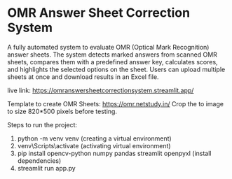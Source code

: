 # OMR Answer Sheet Correction System
A fully automated system to evaluate OMR (Optical Mark Recognition) answer sheets. The system detects marked answers from scanned OMR sheets, compares them with a predefined answer key, calculates scores, and highlights the selected options on the sheet. Users can upload multiple sheets at once and download results in an Excel file.

live link: https://omranswersheetcorrectionsystem.streamlit.app/

Template to create OMR Sheets: https://omr.netstudy.in/
Crop the to image to size 820*500 pixels before testing.

Steps to run the project:
1. python -m venv venv (creating a virtual environment)
2. venv\Scripts\activate (activating virtual environment)
3. pip install opencv-python numpy pandas streamlit openpyxl (install dependencies)
4. streamlit run app.py




